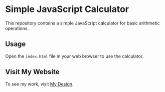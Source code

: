 # Simple JavaScript Calculator

This repository contains a simple JavaScript calculator for basic arithmetic operations.

## Usage

Open the `index.html` file in your web browser to use the calculator.

## Visit My Website

To see my work, visit [My Design](https://inshotzpro.com/inshot-for-pc).
